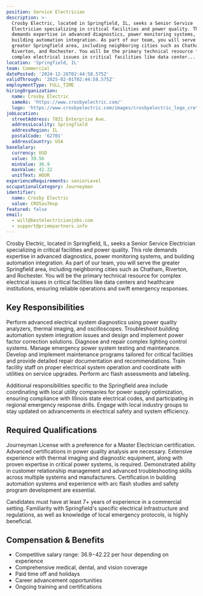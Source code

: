 ```yaml
---
position: Service Electrician
description: >-
  Crosby Electric, located in Springfield, IL, seeks a Senior Service
  Electrician specializing in critical facilities and power quality. This role
  demands expertise in advanced diagnostics, power monitoring systems, and
  building automation integration. As part of our team, you will serve the
  greater Springfield area, including neighboring cities such as Chatham,
  Riverton, and Rochester. You will be the primary technical resource for
  complex electrical issues in critical facilities like data center...
location: 'Springfield, IL'
team: Commercial
datePosted: '2024-12-28T02:44:58.575Z'
validThrough: '2025-02-01T02:44:58.575Z'
employmentType: FULL_TIME
hiringOrganization:
  name: Crosby Electric
  sameAs: 'https://www.crosbyelectric.com/'
  logo: 'https://www.crosbyelectric.com/images/crosbyelectric_logo_crete.png'
jobLocation:
  streetAddress: 7831 Enterprise Ave.
  addressLocality: Springfield
  addressRegion: IL
  postalCode: '62701'
  addressCountry: USA
baseSalary:
  currency: USD
  value: 39.56
  minValue: 36.9
  maxValue: 42.22
  unitText: HOUR
experienceRequirements: seniorLevel
occupationalCategory: Journeyman
identifier:
  name: Crosby Electric
  value: CROSau7mvp
featured: false
email:
  - will@bestelectricianjobs.com
  - support@primepartners.info
---
```




Crosby Electric, located in Springfield, IL, seeks a Senior Service Electrician specializing in critical facilities and power quality. This role demands expertise in advanced diagnostics, power monitoring systems, and building automation integration. As part of our team, you will serve the greater Springfield area, including neighboring cities such as Chatham, Riverton, and Rochester. You will be the primary technical resource for complex electrical issues in critical facilities like data centers and healthcare institutions, ensuring reliable operations and swift emergency responses.

## Key Responsibilities
Perform advanced electrical system diagnostics using power quality analyzers, thermal imaging, and oscilloscopes. Troubleshoot building automation system integration issues and design and implement power factor correction solutions. Diagnose and repair complex lighting control systems. Manage emergency power system testing and maintenance. Develop and implement maintenance programs tailored for critical facilities and provide detailed repair documentation and recommendations. Train facility staff on proper electrical system operation and coordinate with utilities on service upgrades. Perform arc flash assessments and labeling.

Additional responsibilities specific to the Springfield area include coordinating with local utility companies for power supply optimization, ensuring compliance with Illinois state electrical codes, and participating in regional emergency response drills. Engage with local industry groups to stay updated on advancements in electrical safety and system efficiency.

## Required Qualifications
Journeyman License with a preference for a Master Electrician certification. Advanced certifications in power quality analysis are necessary. Extensive experience with thermal imaging and diagnostic equipment, along with proven expertise in critical power systems, is required. Demonstrated ability in customer relationship management and advanced troubleshooting skills across multiple systems and manufacturers. Certification in building automation systems and experience with arc flash studies and safety program development are essential. 

Candidates must have at least 7+ years of experience in a commercial setting. Familiarity with Springfield's specific electrical infrastructure and regulations, as well as knowledge of local emergency protocols, is highly beneficial.

## Compensation & Benefits
- Competitive salary range: $36.9-$42.22 per hour depending on experience
- Comprehensive medical, dental, and vision coverage
- Paid time off and holidays
- Career advancement opportunities
- Ongoing training and certifications
